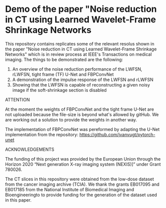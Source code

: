 # Demo of the paper "Noise reduction in CT using Learned Wavelet-Frame Shrinkage Networks

This repository contains replicates some of the relevant resolus shown in the paper "Noise reduction in CT using Learned Wavelet-Frame Shrinkage Networks" which is in review process at IEEE's Transactions on medical imaging. The things to be demonstrated are the following:

1. An overview of the noise reduction performance of the LWFSN, rLWFSN, tight frame (TF) U-Net and FBPConvNet
2. A demonstration of the impulse response of the LWFSN and rLWFSN
3. Showing that the LWFSN is capable of reconstructing a given noisy image if the soft-shrinkage section is disabled


ATTENTION

At the moment the weights of FBPConvNet and the tight frame U-Net are not uploaded because the file-size is beyond what's allowed by gitHub. We are working out a solution to provide the weights in another way.

The implementation of FBPConvNet was pereformed by adapting the U-Net implementation from the repository: https://github.com/jvanvugt/pytorch-unet


ACKNOWLEDGEMENTS

The funding of this project was provided by the European Union through the Horizon 2020 “Next generation X-ray imaging system (NEXIS)]” under Grant 780026.

The CT slices in this repository were obtained from the low-dose dataset from the cancer imaging archive (TCIA). We thank the grants EB017095 and EB017185 from the National Institute of Biomedical Imaging and Bioengineeringto to provide funding for the generation of the dataset used in this paper.
